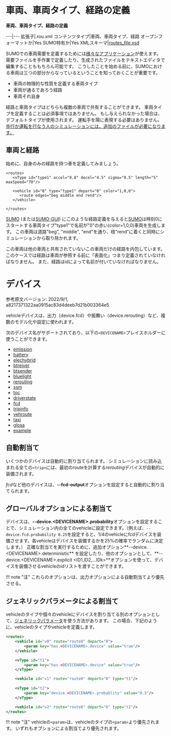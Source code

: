# 車両、車両タイプ、経路の定義

**車両、車両タイプ、経路の定義**

---|---
拡張子|.rou.xml
コンテンツタイプ|車両、車両タイプ、経路
オープンフォーマットか|Yes
SUMO特有か|Yes
XMLスキーマ|[routes_file.xsd]()

SUMOでの車両需要を定義するためには[様々なアプリケーション]()が使えます。
需要ファイルを手作業で定義したり、生成されたファイルをテキストエディタで編集することももちろん可能です。
こうしたことを始める前に、SUMOにおける車両は三つの部分からなっているということを知っておくことが重要です。

* 車両の物理的な性質を定義する車両タイプ
* 車両が通るであろう経路
* 車両それ自身

経路と車両タイプはどちらも複数の車両で共有することができます。
車両タイプを定義することは必須事項ではありません。
もし与えられなかった場合は、デフォルトタイプが使用されます。
運転手を陽に表現する必要はありません。
[歩行か運転を行なう人のシミュレーションには、追加のファイルが必要になります。]()

## 車両と経路

始めに、自身のみの経路を持つ車を定義してみましょう。

```
<routes>
   <vType id="type1" accel="0.8" decel="4.5" sigma="0.5" length="5" maxSpeed="70"/>

   <vehicle id="0" type="type1" depart="0" color="1,0,0">
      <route edges="beg middle end rend"/>
   </vehicle>

</routes>
```

[SUMO]() (または[SUMO-GUI]()) にこのような経路定義を与えると[SUMO]()は時刻0にスタートする車両タイプ"type1"で名前が"0"の赤い(color=1,0,0)車両を生成します。
この車両は道路"beg", "middle", "end"を通り、枝"rend"に着くと同時にシミュレーションから取り除かれます。

この車両は他の車両と共有されていないこの車両だけの経路を内包しています。
このケースでは経路は車両が参照する前に「表面化」つまり定義されていなければなりません。
また、経路はidによって名前が付いていなければなりません。

# デバイス

参考原文バージョン: 2022/9/1, a8217371322aa0915ac83d4deeb7d21b003364e5

vehicleデバイスは、出力（device.fcd）や振舞い（device.rerouting）など、複数のモデル化や設定に使われます。

次のデバイス名がサポートされており、以下の`<DEVICENAME>`プレイスホルダーに使うことができます。

- [emission](Models/Emissions.md)
- [battery](Models/Electric.md)
- [elechybrid](Models/ElectricHybrid.md)
- [btreiver](Simulation/Bluetooth.md)
- [btsender](Simulation/Bluetooth.md)
- [bluelight](Simulation/Emergency.md)
- [rerouting](Demand/Automatic_Routing.md)
- [ssm](Simulation/Output/SSM_Device.md)
- [toc](ToC_Device.md)
- [driverstate](Driver_State.md)
- [fcd](Simulation/Output/FCDOutput.md)
- [tripinfo](Simulation/Output/TripInfo.md)
- [vehroute](Simulation/Output/VehRoutes.md)
- [taxi](Simulation/Taxi.md)
- [glosa](Simulation/GLOSA.md)
- [example](Developer/How_To/Device.md)

## 自動割当て

いくつかのデバイスは自動的に割り当てられます。
シミュレーションに読み込まれる全ての`<trip>`には、最初のrouteを計算する*rerouting*デバイスが自動的に装備されます。

*fcd*など他のデバイスは、**--fcd-output**オプションを設定すると自動的に割り当てられます。

## グローバルオプションによる割当て

デバイスは、**--device.<DEVICENAME\>.probability**オプションを設定することで、シミュレーション内の全てのvehicleに設定できます。（例えば、`--device.fcd.probability 0.25`を設定すると、1/4のvehicleにfcdデバイスを装備させます。各vehicleはデバイスを装備するかを25%の確率でランダムに決定します。）
正確な割当てを実行するために、追加オプション**--device.<DEVICENAME\>.deterministic** を設定したり、他のオプションとして、**--device.<DEVICENAME\>.explicit <ID1,ID2,...IDk\>**オプションを使って、デバイスを装備させるvehicleのidリストを渡すことができます。

!!! note "注"
    これらのオプションは、出力オプションによる自動割当てより優先させる。

## ジェネリックパラメータによる割当て

vehicleのタイプや個々のvehicleにデバイスを割り当てる別のオプションとして、[ジェネリックパラメータ](Simulation/GenericParameters.md)を使う方法があります。
この場合、下記のように、vehicleのタイプやvehicleを定義します。

```xml
<routes>
    <vehicle id="v0" route="route0" depart="0">
        <param key="has.<DEVICENAME>.device" value="true"/>
    </vehicle>

    <vType id="t1">
        <param key="has.<DEVICENAME>.device" value="true"/>
    </vType>

    <vehicle id="v1" route="route0" depart="0" type="t1"/>
    
    <vType id="t2">
        <param key="device.<DEVICENAME>.probablity" value="0.5"/>
    </vType>

    <vehicle id="v2" route="route0" depart="0" type="t2"/>
</routes>
```

!!! note "注"
    vehicleの`<param>`は、vehicleのタイプの`<param>`より優先されます。
    いずれもオプションによる割当てより優先されます。
